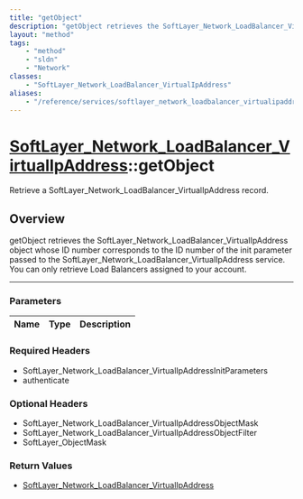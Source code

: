 ```yaml
---
title: "getObject"
description: "getObject retrieves the SoftLayer_Network_LoadBalancer_VirtualIpAddress object whose ID number corresponds to the ID num... "
layout: "method"
tags:
    - "method"
    - "sldn"
    - "Network"
classes:
    - "SoftLayer_Network_LoadBalancer_VirtualIpAddress"
aliases:
    - "/reference/services/softlayer_network_loadbalancer_virtualipaddress/getObject"
---
```

# [SoftLayer_Network_LoadBalancer_VirtualIpAddress](/reference/services/SoftLayer_Network_LoadBalancer_VirtualIpAddress)::getObject


Retrieve a SoftLayer_Network_LoadBalancer_VirtualIpAddress record.


## Overview 
getObject retrieves the SoftLayer_Network_LoadBalancer_VirtualIpAddress object whose ID number corresponds to the ID number of the init parameter passed to the SoftLayer_Network_LoadBalancer_VirtualIpAddress service. You can only retrieve Load Balancers assigned to your account. 

-----

### Parameters 
|Name | Type | Description |
| --- | --- | --- |


### Required Headers
* SoftLayer_Network_LoadBalancer_VirtualIpAddressInitParameters
* authenticate


### Optional Headers
* SoftLayer_Network_LoadBalancer_VirtualIpAddressObjectMask
* SoftLayer_Network_LoadBalancer_VirtualIpAddressObjectFilter
* SoftLayer_ObjectMask

### Return Values
* <a href='/reference/datatypes/SoftLayer_Network_LoadBalancer_VirtualIpAddress'>SoftLayer_Network_LoadBalancer_VirtualIpAddress </a>




